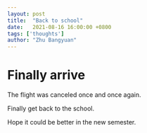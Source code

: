 ```yaml
---
layout: post
title:  "Back to school"
date:   2021-08-16 16:00:00 +0800
tags: ['thoughts']
author: "Zhu Bangyuan"
---
```


# Finally arrive

The flight was canceled once and once again. <br>

Finally get back to the school. <br>

Hope it could be better in the new semester. <br>